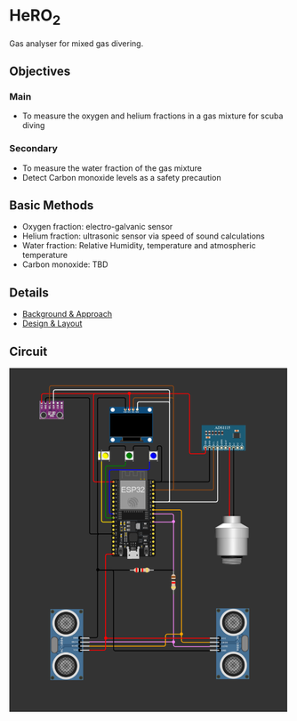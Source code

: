 # HeRO<sub>2</sub>

Gas analyser for mixed gas divering.

## Objectives

### Main

-   To measure the oxygen and helium fractions in a gas mixture for scuba diving

### Secondary

-   To measure the water fraction of the gas mixture
-   Detect Carbon monoxide levels as a safety precaution

## Basic Methods

-   Oxygen fraction: electro-galvanic sensor
-   Helium fraction: ultrasonic sensor via speed of sound calculations
-   Water fraction: Relative Humidity, temperature and atmospheric temperature
-   Carbon monoxide: TBD

## Details
- [Background & Approach](./Background.md)
- [Design & Layout](./Design.md)

## Circuit
<img src="./Circuit%20Diagram.png" alt="Circuit Diagram" width="500"/>